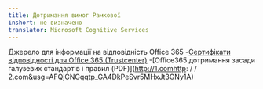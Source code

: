 ```yaml
---
title: Дотримання вимог Рамкової
inshort: не визначено
translator: Microsoft Cognitive Services
---
```


Джерело для інформації на відповідність Office 365
-[Сертифікати відповідності для Office 365 (Trustcenter)](https://products.office.com/en-us/business/office-365-trust-center-compliance-certifications)
-[Office365 дотримання засади галузевих стандартів і правил (PDF)](http://1.comhttp: / / 2.com&usg=AFQjCNGqqtp_GA4DkPeSvr5MHxJt3GNy1A)

